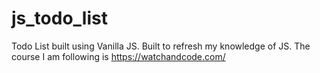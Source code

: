# js_todo_list
Todo List built using Vanilla JS. Built to refresh my knowledge of JS. The course I am following is https://watchandcode.com/
